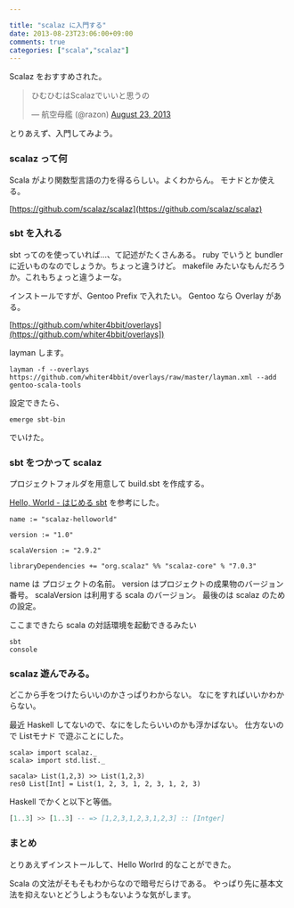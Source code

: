 ```yaml
---

title: "scalaz に入門する"
date: 2013-08-23T23:06:00+09:00
comments: true
categories: ["scala","scalaz"]
---
```


Scalaz をおすすめされた。

<blockquote class="twitter-tweet"><p>ひむひむはScalazでいいと思うの</p>&mdash; 航空母艦 (@razon) <a href="https://twitter.com/razon/statuses/370906437104324608">August 23, 2013</a></blockquote>
<script async src="//platform.twitter.com/widgets.js" charset="utf-8"></script>

とりあえず、入門してみよう。

### scalaz って何

Scala がより関数型言語の力を得るらしい。よくわからん。
モナドとか使える。

[https://github.com/scalaz/scalaz](https://github.com/scalaz/scalaz)

### sbt を入れる

sbt ってのを使っていれば…、て記述がたくさんある。
ruby でいうと bundler に近いものなのでしょうか。ちょっと違うけど。
makefile みたいなもんだろうか。これもちょっと違うよーな。

インストールですが、Gentoo Prefix で入れたい。
Gentoo なら Overlay がある。

[https://github.com/whiter4bbit/overlays](https://github.com/whiter4bbit/overlays])

layman します。

```
layman -f --overlays https://github.com/whiter4bbit/overlays/raw/master/layman.xml --add gentoo-scala-tools
```

設定できたら、

```
emerge sbt-bin
```

でいけた。

### sbt をつかって scalaz

プロジェクトフォルダを用意して build.sbt を作成する。

[Hello, World - はじめる sbt](http://scalajp.github.io/sbt-getting-started-guide-ja/hello/) を参考にした。

```
name := "scalaz-helloworld"

version := "1.0"

scalaVersion := "2.9.2"

libraryDependencies += "org.scalaz" %% "scalaz-core" % "7.0.3"
```

name は プロジェクトの名前。 version はプロジェクトの成果物のバージョン番号。
scalaVersion は利用する scala のバージョン。
最後のは scalaz のための設定。

ここまできたら scala の対話環境を起動できるみたい

```
sbt
console
```

### scalaz 遊んでみる。

どこから手をつけたらいいのかさっぱりわからない。
なにをすればいいかわからない。

最近 Haskell してないので、なにをしたらいいのかも浮かばない。
仕方ないので Listモナド で遊ぶことにした。


```
scala> import scalaz._
scala> import std.list._

sacala> List(1,2,3) >> List(1,2,3)
res0 List[Int] = List(1, 2, 3, 1, 2, 3, 1, 2, 3)
```

Haskell でかくと以下と等価。

```haskell
[1..3] >> [1..3] -- => [1,2,3,1,2,3,1,2,3] :: [Intger]
```


### まとめ

とりあえずインストールして、Hello Worlrd 的なことができた。

Scala の文法がそもそもわからなので暗号だらけである。
やっぱり先に基本文法を抑えないとどうしようもないような気がします。
